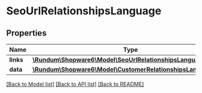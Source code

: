 # SeoUrlRelationshipsLanguage

## Properties
Name | Type | Description | Notes
------------ | ------------- | ------------- | -------------
**links** | [**\Rundum\Shopware6\Model\SeoUrlRelationshipsLanguageLinks**](SeoUrlRelationshipsLanguageLinks.md) |  | [optional] 
**data** | [**\Rundum\Shopware6\Model\CustomerRelationshipsLanguageData**](CustomerRelationshipsLanguageData.md) |  | [optional] 

[[Back to Model list]](../../README.md#documentation-for-models) [[Back to API list]](../../README.md#documentation-for-api-endpoints) [[Back to README]](../../README.md)

